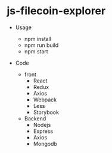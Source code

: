 # js-filecoin-explorer

- Usage
    - npm install
    - npm run build
    - npm start

- Code
    - front
        - React
        - Redux
        - Axios
        - Webpack
        - Less
        - Storybook
    - Backend
        - Nodejs
        - Express
        - Axios
        - Mongodb
